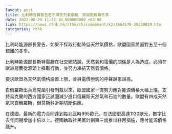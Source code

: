 ```yaml
---
layout: post
title: 比利時官員警告若不降天然氣價格　將面對艱難冬季
date: 2022-08-29 11:22:10.000000000 +08:00
link: https://news.rthk.hk/rthk/ch/component/k2/1664570-20220829.htm
categories: rthk
---
```


比利時能源部長警告，如果不採取行動降低天然氣價格，歐盟國家將面對五至十個艱難的冬季。

比利時能源部長斯特雷滕在社交網站說，天然氣和電價的關係是人為造成，必須在歐洲層面從源頭上採取行動，並努力凍結天然氣價格。

要求歐盟為天然氣價格設置上限，並與電價脫鉤的呼聲越來越高。

自俄羅斯出兵烏克蘭引發制裁以來，歐盟國家一直努力應對能源價格大幅上漲。支持烏克蘭的西方國家正試圖減少進口俄羅斯天然氣和石油的數量。歐盟有四成天然氣來自俄羅斯，但莫斯科近期切斷供應。

在德國，最新的電力合同達到每兆瓦時995歐元，在法國更高達1130歐元，數字比去年同期增加十倍以上。德國執政社民黨計劃第三度推出紓困措施，應付能源價格飆升。
